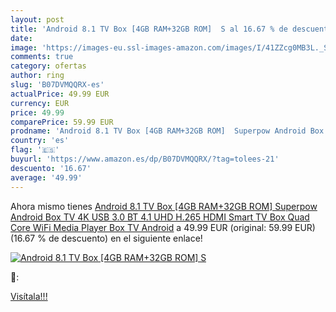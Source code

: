 ```yaml
---
layout: post
title: 'Android 8.1 TV Box [4GB RAM+32GB ROM]  S al 16.67 % de descuento'
date: 
image: 'https://images-eu.ssl-images-amazon.com/images/I/41ZZcg0MB3L._SL200_.jpg'
comments: true
category: ofertas
author: ring
slug: 'B07DVMQQRX-es'
actualPrice: 49.99 EUR
currency: EUR
price: 49.99
comparePrice: 59.99 EUR
prodname: 'Android 8.1 TV Box [4GB RAM+32GB ROM]  Superpow Android Box TV 4K  USB 3.0  BT 4.1  UHD H.265  HDMI  Smart TV Box Quad Core WiFi Media Player  Box TV Android'
country: 'es'
flag: '🇪🇸'
buyurl: 'https://www.amazon.es/dp/B07DVMQQRX/?tag=tolees-21'
descuento: '16.67'
average: '49.99'
---
```


Ahora mismo tienes [Android 8.1 TV Box [4GB RAM+32GB ROM]  Superpow Android Box TV 4K  USB 3.0  BT 4.1  UHD H.265  HDMI  Smart TV Box Quad Core WiFi Media Player  Box TV Android](https://www.amazon.es/dp/B07DVMQQRX/?tag=tolees-21) a 49.99 EUR (original: 59.99 EUR) (16.67 %  de descuento) en el siguiente enlace!

[![Android 8.1 TV Box [4GB RAM+32GB ROM]  S](https://images-eu.ssl-images-amazon.com/images/I/41ZZcg0MB3L._SL200_.jpg)](https://www.amazon.es/dp/B07DVMQQRX/?tag=tolees-21)

🔎:


[Visítala!!!](https://www.amazon.es/dp/B07DVMQQRX/?tag=tolees-21)
